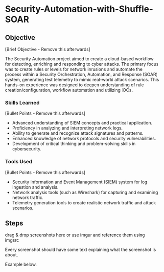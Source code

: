 # Security-Automation-with-Shuffle-SOAR

## Objective
[Brief Objective - Remove this afterwards]

The Security Automation project aimed to create a cloud-based workflow for detecting, enriching and responding to cyber attacks. The primary focus was to create rules or levels for network inrusions and automate the process within a Security Orchestration, Automation, and Response (SOAR) system, generating test telemetry to mimic real-world attack scenarios. This hands-on experience was designed to deepen understanding of rule creation/configuration, workflow automation and utilizing IOCs.

### Skills Learned
[Bullet Points - Remove this afterwards]

- Advanced understanding of SIEM concepts and practical application.
- Proficiency in analyzing and interpreting network logs.
- Ability to generate and recognize attack signatures and patterns.
- Enhanced knowledge of network protocols and security vulnerabilities.
- Development of critical thinking and problem-solving skills in cybersecurity.

### Tools Used
[Bullet Points - Remove this afterwards]

- Security Information and Event Management (SIEM) system for log ingestion and analysis.
- Network analysis tools (such as Wireshark) for capturing and examining network traffic.
- Telemetry generation tools to create realistic network traffic and attack scenarios.

## Steps
drag & drop screenshots here or use imgur and reference them using imgsrc

Every screenshot should have some text explaining what the screenshot is about.

Example below.
